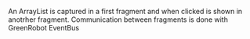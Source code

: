 An ArrayList is captured in a first fragment and when clicked is shown in anotrher fragment. Communication between fragments is done with GreenRobot EventBus

